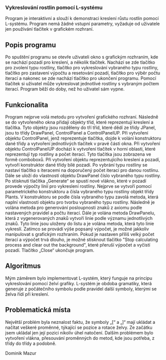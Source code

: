 ### Vykreslování rostlin pomocí L-systému

Program je interaktivní a slouží k demonstraci kreslení růstu rostlin pomocí L-systému. Program nemá žádné vstupní parametry, vyžaduje od uživatele jen používání tlačítek v grafickém rozhraní. 

## Popis programu
Po spuštění programu se otevře uživateli okno s grafickým rozhraním, kde se nachází pozadí pro kreslení, a několik tlačítek. Nachází se zde tlačítko pro zvolení typu rostliny, tlačítko pro vykreslování vybraného typu rostliny, tlačítko pro zastavení výpočtu a resetování pozadí, tlačítko pro výběr počtu iterací a nakonec se zde nachází tlačítko pro ukončení programu. Pomocí tlačítek si uživatel může vykreslovat jednotlivé rostliny s vybraným počtem iterací. Program běží do doby, než ho uživatel sám vypne.

## Funkcionalita

Program nejprve volá metodu pro vytvoření grafického rozhraní. Následně se do vytvořeného okna přidají objekty tříd, které reprezentují kreslení a tlačítka. Tyto objekty jsou rozděleny do tří tříd, které dědí ze třídy JPanel, jsou to třídy DrawPanel, ControlPanel a ControlPanelUP. Při vytvoření objektu ControlPanel, jenž reprezentuje tlačítka, dojde k volání konstruktoru dané třídy a vytvoření jednotlivých tlačítek v pravé části okna. Při vytvoření objektu ControlPanelUP dochází k vytvoření tlačítek v horní oblasti, které reprezentují typ rostliny a počet iterací. Tyto tlačítka jsou zobrazena ve formě comboboxů. Při vytvoření objektu reprezentujícího kreslení a pozadí, vytvoří konstruktor dané třídy bílé pozadí. Po vybrání typu rostliny se nastaví tlačítko s iteracemi na doporučený počet iterací pro danou rostlinu. Dále se uloží do vlastností objektu DrawPanel číslo vybraného typu rostliny. Po stisknutí tlačítka „Generate“ se spustí nové vlákno, které v pozadí provede výpočty linií pro vykreslení rostliny. Nejprve se vytvoří pomocí parametrického konstruktoru a čísla vybraného typu rostliny objekt třídy Plants. V konstruktoru se podle čísla vybraného typu zavolá metoda, která naplní vlastnosti objektu pro tvorbu vybraného typu rostliny. Následně je volána metoda pro generování posloupnosti znaků z axiomu podle nastavených pravidel a počtu iterací. Dále je volána metoda DrawPanelu, která z vygenerovaných znaků vytvoří linie podle významu jednotlivých znaků. Tyto linie jsou uloženy do listu a je volána metoda, která tyto linie vykreslí. Zatímco se provádí výše popsaný výpočet, je možné jakkoliv manipulovat s grafickým rozhraním. Pokud je nastaven příliš velký počet iterací a výpočet trvá dlouho, je možné stisknout tlačítko "Stop calculating process and clear out the background", které přeruší výpočet a vyčistí pozadí. Tlačítko „Close“ ukončuje program.

## Algoritmus

Mým záměrem bylo implementovat L-systém, který funguje na principu vykreslování pomocí želví grafiky. L-systém je obdoba gramatiky, která generuje z počátečního symbolu podle pravidel další symboly, kterými se želva řídí při kreslení.

## Problematická místa

Největší problém byla neznalost faktu, že symboly „[“ a „]“ mají ukládat a načítat veškeré proměnné, týkající se pozice a rotace želvy. Ze začátku jsem ukládal jen její pozici nikoliv úhel natočení. Dalším problémem bylo vytvoření vlákna, přesouvání proměnných do metod, kde jsou potřeba, z třídy do třídy a podobně.


Dominik Mazur 

